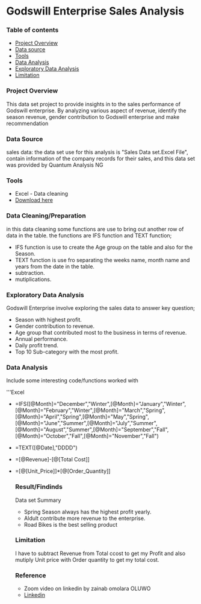 # Godswill Enterprise Sales Analysis

### Table of contents

- [Project Overview](#project-overview)
- [Data source](#data-source)
- [Tools](#tools)
- [Data Analysis](#data-analysis)
- [Exploratory Data Analysis](#exploratory-data-analysis)
- [Limitation](#limitation)

### Project Overview

This data set project to provide insights in to the sales performance of Godswill enterprise. By analyzing various aspect of revenue, identify the season revenue, gender contribution to Godswill enterprise and make recommendation


### Data Source

sales data: the data set use for this analysis is "Sales Data set.Excel File", contain information of the company records for their sales, and this data set was provided by Quantum Analysis NG 

### Tools

- Excel - Data cleaning
-  [Download here](https://microsoft.com)
  
### Data Cleaning/Preparation

in this data cleaning some functions are use to bring out another row of data in the table.
the functions are IFS function and TEXT function;
- IFS function is use to create the Age group on the table and also for the Season.
- TEXT function is use fro separating the weeks name, month name and years from the date in the table.
- subtraction.
- mutiplications.

### Exploratory Data Analysis

Godswill Enterprise involve exploring the sales data to answer key question;

 - Season with highest profit.
 - Gender contribution to revenue.
 - Age group that contributed most to the business in terms of revenue.
 - Annual performance.
 - Daily profit trend.
 - Top 10 Sub-category with the most profit.
   
### Data Analysis  

Include some interesting code/functions worked with

'''Excel
 - =IFS([@Month]="December","Winter",[@Month]="January","Winter",[@Month]="February","Winter",[@Month]="March","Spring",[@Month]="April","Spring",[@Month]="May","Spring",[@Month]="June","Summer",[@Month]="July","Summer",[@Month]="August","Summer",[@Month]="September","Fall",[@Month]="October","Fall",[@Month]="November","Fall")
 - =TEXT([@Date],"DDDD")
 - =[@Revenue]-[@[Total Cost]]
 - =[@[Unit_Price]]*[@[Order_Quantity]]

   ### Result/Findinds
    Data set Summary
   - Spring Season always has the highest profit yearly.
   - Aldult contribute more revenue to the enterprise.
   - Road Bikes is the best selling product

   ### Limitation

   I have to subtract Revenue from Total ccost to get my Profit and also mutiply Unit price with Order quantity to get my total cost.

   ### Reference
    - Zoom video on linkedin by zainab omolara OLUWO
    - [Linkedin](https://www.linkedin.com/posts/zainab-oluwo-774a89304_as-an-intern-at-quantum-analytics-ng-im-activity-7209871915392421888-Qzql?utm_source=share&utm_medium=member_desktop)
   
